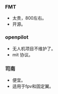 






### FMT

- 太贵，800左右。
- 开源。

### openpilot

- 无人机项目不维护了。
- mit 协议。

### 司南

- 便宜。
- 适用于fpv和固定翼。

### 

